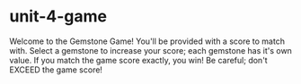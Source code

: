 # unit-4-game
Welcome to the Gemstone Game!
You'll be provided with a score to match with. Select a gemstone to increase your score; 
each gemstone has it's own value. If you match the game score exactly, you win! Be careful; don't
EXCEED the game score!
